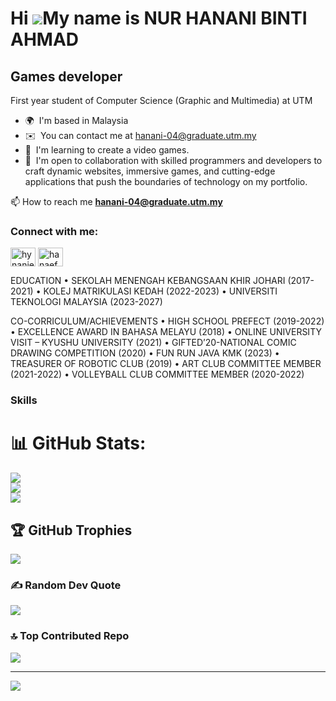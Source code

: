 Hi ![](https://user-images.githubusercontent.com/18350557/176309783-0785949b-9127-417c-8b55-ab5a4333674e.gif)My name is NUR HANANI BINTI AHMAD
==============================================================================================================================================

Games developer
---------------

First year student of Computer Science (Graphic and Multimedia) at UTM

* 🌍  I'm based in Malaysia
* ✉️  You can contact me at [hanani-04@graduate.utm.my](mailto:hanani-04@graduate.utm.my)
* 🧠  I'm learning to create a video games.
* 🤝  I'm open to collaboration with skilled programmers and developers to craft dynamic websites, immersive games, and cutting-edge applications that push the boundaries of technology on my portfolio.

 📫 How to reach me **hanani-04@graduate.utm.my**

<h3 align="left">Connect with me:</h3>
<p align="left">
<a href="https://instagram.com/hynanie" target="blank"><img align="center" src="https://raw.githubusercontent.com/rahuldkjain/github-profile-readme-generator/master/src/images/icons/Social/instagram.svg" alt="hynanie" height="30" width="40" /></a>
<a href="https://discord.gg/hanaefumii" target="blank"><img align="center" src="https://raw.githubusercontent.com/rahuldkjain/github-profile-readme-generator/master/src/images/icons/Social/discord.svg" alt="hanaefumii" height="30" width="40" /></a>
</p>

EDUCATION
•	SEKOLAH MENENGAH KEBANGSAAN KHIR JOHARI (2017-2021)
•	KOLEJ MATRIKULASI KEDAH (2022-2023)
•	UNIVERSITI TEKNOLOGI MALAYSIA (2023-2027)

CO-CORRICULUM/ACHIEVEMENTS
•	HIGH SCHOOL PREFECT (2019-2022)
•	EXCELLENCE AWARD IN BAHASA MELAYU (2018)
•	ONLINE UNIVERSITY VISIT – KYUSHU UNIVERSITY (2021)
•	GIFTED’20-NATIONAL COMIC DRAWING COMPETITION (2020)
•	FUN RUN JAVA KMK (2023)
•	TREASURER OF ROBOTIC CLUB (2019)
•	ART CLUB COMMITTEE MEMBER (2021-2022)
•	VOLLEYBALL CLUB COMMITTEE MEMBER (2020-2022)

### Skills

# 📊 GitHub Stats:
![](https://github-readme-stats.vercel.app/api?username=hynanie&theme=dark&hide_border=false&include_all_commits=false&count_private=false)<br/>
![](https://github-readme-streak-stats.herokuapp.com/?user=hynanie&theme=dark&hide_border=false)<br/>
![](https://github-readme-stats.vercel.app/api/top-langs/?username=hynanie&theme=dark&hide_border=false&include_all_commits=false&count_private=false&layout=compact)

## 🏆 GitHub Trophies
![](https://github-profile-trophy.vercel.app/?username=hynanie&theme=tokyonight&no-frame=false&no-bg=false&margin-w=4)

### ✍️ Random Dev Quote
![](https://quotes-github-readme.vercel.app/api?type=horizontal&theme=tokyonight)

### 🔝 Top Contributed Repo
![](https://github-contributor-stats.vercel.app/api?username=hynanie&limit=5&theme=dark&combine_all_yearly_contributions=true)

---
[![](https://visitcount.itsvg.in/api?id=hynanie&icon=7&color=10)](https://visitcount.itsvg.in)

<!-- Proudly created with GPRM ( https://gprm.itsvg.in ) -->



